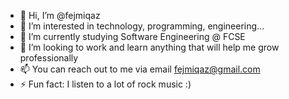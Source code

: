 - 👋 Hi, I’m @fejmiqaz
- 👀 I’m interested in technology, programming, engineering...
- 🌱 I’m currently studying Software Engineering @ FCSE
- 💞️ I’m looking to work and learn anything that will help me grow professionally
- 📫 You can reach out to me via email fejmiqaz@gmail.com
- ⚡ Fun fact: I listen to a lot of rock music :)

<!---
fejmiqaz/fejmiqaz is a ✨ special ✨ repository because its `README.md` (this file) appears on your GitHub profile.
You can click the Preview link to take a look at your changes.
--->

